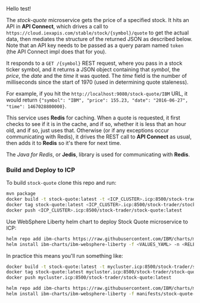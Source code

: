 <!--
       Copyright 2017 IBM Corp All Rights Reserved

   Licensed under the Apache License, Version 2.0 (the "License");
   you may not use this file except in compliance with the License.
   You may obtain a copy of the License at

       http://www.apache.org/licenses/LICENSE-2.0

   Unless required by applicable law or agreed to in writing, software
   distributed under the License is distributed on an "AS IS" BASIS,
   WITHOUT WARRANTIES OR CONDITIONS OF ANY KIND, either express or implied.
   See the License for the specific language governing permissions and
   limitations under the License.
-->

Hello test!

The *stock-quote* microservice gets the price of a specified stock.  It hits an API in **API Connect**,
which drives a call to `https://cloud.iexapis.com/stable/stock/{symbol}/quote` to get the actual data,
then mediates the structure of the returned JSON as described below.  Note that an API key needs to be
passed as a query param named `token` (the API Connect impl does that for you).

It responds to a `GET /{symbol}` REST request, where you pass in a stock ticker symbol, and it returns
a JSON object containing that *symbol*, the *price*, the *date* and the *time* it was quoted.  The *time*
field is the number of milliseconds since the start of 1970 (used in determining quote staleness).

For example, if you hit the `http://localhost:9080/stock-quote/IBM` URL, it would return
`{"symbol": "IBM", "price": 155.23, "date": "2016-06-27", "time": 1467028800000}`.

This service uses **Redis** for caching.  When a quote is requested, it first checks to see if it is
in the cache, and if so, whether it is less that an hour old, and if so, just uses that.  Otherwise
(or if any exceptions occur communicating with Redis), it drives the REST call to **API Connect** as
usual, then adds it to **Redis** so it's there for next time.

The *Java for Redis*, or **Jedis**, library is used for communicating with **Redis**.

 
 ### Build and Deploy to ICP
To build `stock-quote` clone this repo and run:
```bash
mvn package
docker build -t stock-quote:latest -t <ICP_CLUSTER>.icp:8500/stock-trader/stock-quote:latest .
docker tag stock-quote:latest <ICP_CLUSTER>.icp:8500/stock-trader/stock-quote:latest
docker push <ICP_CLUSTER>.icp:8500/stock-trader/stock-quote:latest
```

Use WebSphere Liberty helm chart to deploy Stock Quote microservice to ICP:
```bash
helm repo add ibm-charts https://raw.githubusercontent.com/IBM/charts/master/repo/stable/
helm install ibm-charts/ibm-websphere-liberty -f <VALUES_YAML> -n <RELEASE_NAME> --tls
```

In practice this means you'll run something like:
```bash
docker build -t stock-quote:latest -t mycluster.icp:8500/stock-trader/stock-quote:latest .
docker tag stock-quote:latest mycluster.icp:8500/stock-trader/stock-quote:latest
docker push mycluster.icp:8500/stock-trader/stock-quote:latest

helm repo add ibm-charts https://raw.githubusercontent.com/IBM/charts/master/repo/stable/
helm install ibm-charts/ibm-websphere-liberty -f manifests/stock-quote-values.yaml -n stock-quote --namespace stock-trader --tls
```
